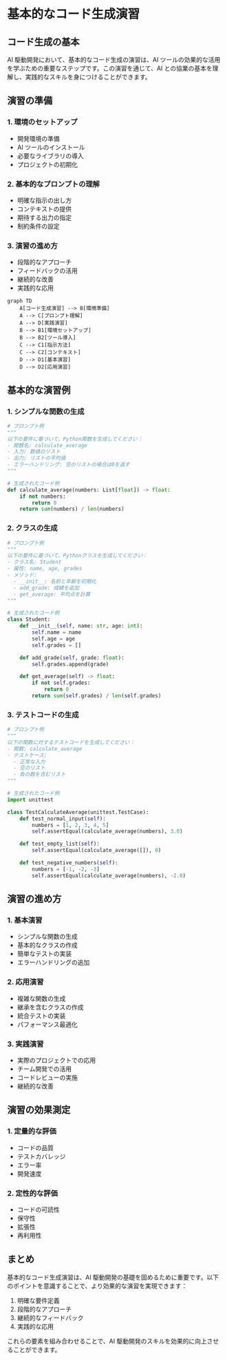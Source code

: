 # 基本的なコード生成演習

## コード生成の基本

AI 駆動開発において、基本的なコード生成の演習は、AI ツールの効果的な活用を学ぶための重要なステップです。この演習を通じて、AI との協業の基本を理解し、実践的なスキルを身につけることができます。

## 演習の準備

### 1. 環境のセットアップ

- 開発環境の準備
- AI ツールのインストール
- 必要なライブラリの導入
- プロジェクトの初期化

### 2. 基本的なプロンプトの理解

- 明確な指示の出し方
- コンテキストの提供
- 期待する出力の指定
- 制約条件の設定

### 3. 演習の進め方

- 段階的なアプローチ
- フィードバックの活用
- 継続的な改善
- 実践的な応用

```mermaid
graph TD
    A[コード生成演習] --> B[環境準備]
    A --> C[プロンプト理解]
    A --> D[実践演習]
    B --> B1[環境セットアップ]
    B --> B2[ツール導入]
    C --> C1[指示方法]
    C --> C2[コンテキスト]
    D --> D1[基本演習]
    D --> D2[応用演習]
```

## 基本的な演習例

### 1. シンプルな関数の生成

```python
# プロンプト例
"""
以下の要件に基づいて、Python関数を生成してください：
- 関数名: calculate_average
- 入力: 数値のリスト
- 出力: リストの平均値
- エラーハンドリング: 空のリストの場合は0を返す
"""

# 生成されたコード例
def calculate_average(numbers: List[float]) -> float:
    if not numbers:
        return 0
    return sum(numbers) / len(numbers)
```

### 2. クラスの生成

```python
# プロンプト例
"""
以下の要件に基づいて、Pythonクラスを生成してください：
- クラス名: Student
- 属性: name, age, grades
- メソッド:
  - __init__: 名前と年齢を初期化
  - add_grade: 成績を追加
  - get_average: 平均点を計算
"""

# 生成されたコード例
class Student:
    def __init__(self, name: str, age: int):
        self.name = name
        self.age = age
        self.grades = []

    def add_grade(self, grade: float):
        self.grades.append(grade)

    def get_average(self) -> float:
        if not self.grades:
            return 0
        return sum(self.grades) / len(self.grades)
```

### 3. テストコードの生成

```python
# プロンプト例
"""
以下の関数に対するテストコードを生成してください：
- 関数: calculate_average
- テストケース:
  - 正常な入力
  - 空のリスト
  - 負の数を含むリスト
"""

# 生成されたコード例
import unittest

class TestCalculateAverage(unittest.TestCase):
    def test_normal_input(self):
        numbers = [1, 2, 3, 4, 5]
        self.assertEqual(calculate_average(numbers), 3.0)

    def test_empty_list(self):
        self.assertEqual(calculate_average([]), 0)

    def test_negative_numbers(self):
        numbers = [-1, -2, -3]
        self.assertEqual(calculate_average(numbers), -2.0)
```

## 演習の進め方

### 1. 基本演習

- シンプルな関数の生成
- 基本的なクラスの作成
- 簡単なテストの実装
- エラーハンドリングの追加

### 2. 応用演習

- 複雑な関数の生成
- 継承を含むクラスの作成
- 統合テストの実装
- パフォーマンス最適化

### 3. 実践演習

- 実際のプロジェクトでの応用
- チーム開発での活用
- コードレビューの実施
- 継続的な改善

## 演習の効果測定

### 1. 定量的な評価

- コードの品質
- テストカバレッジ
- エラー率
- 開発速度

### 2. 定性的な評価

- コードの可読性
- 保守性
- 拡張性
- 再利用性

## まとめ

基本的なコード生成演習は、AI 駆動開発の基礎を固めるために重要です。以下のポイントを意識することで、より効果的な演習を実現できます：

1. 明確な要件定義
2. 段階的なアプローチ
3. 継続的なフィードバック
4. 実践的な応用

これらの要素を組み合わせることで、AI 駆動開発のスキルを効果的に向上させることができます。
